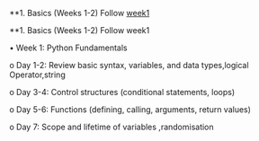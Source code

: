 **1. Basics (Weeks 1-2) Follow <a href="https://github.com/RoBiUlHaSaNj/Lern_Python/tree/main/Week1" target="_blank">week1</a>


**1. Basics (Weeks 1-2) Follow week1

• Week 1: Python Fundamentals

o Day 1-2: Review basic syntax, variables, and data types,logical Operator,string

o Day 3-4: Control structures (conditional statements, loops)

o Day 5-6: Functions (defining, calling, arguments, return values)

o Day 7: Scope and lifetime of variables ,randomisation 




